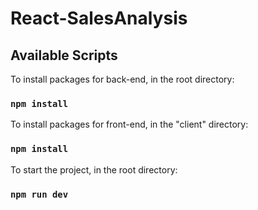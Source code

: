 # React-SalesAnalysis

## Available Scripts

To install packages for back-end, in the root directory:

### `npm install`

To install packages for front-end, in the "client" directory:

### `npm install`

To start the project, in the root directory:

### `npm run dev`